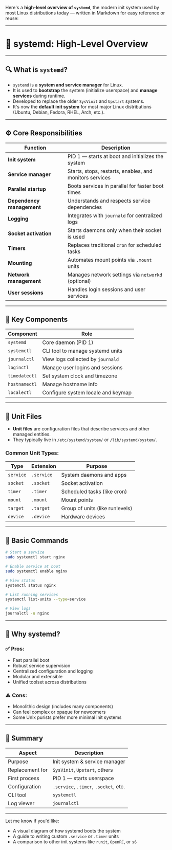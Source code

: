 Here's a **high-level overview of `systemd`**, the modern init system used by most Linux distributions today — written in Markdown for easy reference or reuse:

---

# 🧭 systemd: High-Level Overview

---

## 🔍 What is `systemd`?

* `systemd` is a **system and service manager** for Linux.
* It is used to **bootstrap** the system (initialize userspace) and **manage services** during runtime.
* Developed to replace the older `SysVinit` and `Upstart` systems.
* It's now the **default init system** for most major Linux distributions (Ubuntu, Debian, Fedora, RHEL, Arch, etc.).

---

## ⚙️ Core Responsibilities

| Function                  | Description                                             |
| ------------------------- | ------------------------------------------------------- |
| **Init system**           | PID 1 — starts at boot and initializes the system       |
| **Service manager**       | Starts, stops, restarts, enables, and monitors services |
| **Parallel startup**      | Boots services in parallel for faster boot times        |
| **Dependency management** | Understands and respects service dependencies           |
| **Logging**               | Integrates with `journald` for centralized logs         |
| **Socket activation**     | Starts daemons only when their socket is used           |
| **Timers**                | Replaces traditional `cron` for scheduled tasks         |
| **Mounting**              | Automates mount points via `.mount` units               |
| **Network management**    | Manages network settings via `networkd` (optional)      |
| **User sessions**         | Handles login sessions and user services                |

---

## 🧱 Key Components

| Component     | Role                               |
| ------------- | ---------------------------------- |
| `systemd`     | Core daemon (PID 1)                |
| `systemctl`   | CLI tool to manage systemd units   |
| `journalctl`  | View logs collected by `journald`  |
| `loginctl`    | Manage user logins and sessions    |
| `timedatectl` | Set system clock and timezone      |
| `hostnamectl` | Manage hostname info               |
| `localectl`   | Configure system locale and keymap |

---

## 🧩 Unit Files

* **Unit files** are configuration files that describe services and other managed entities.
* They typically live in `/etc/systemd/system/` or `/lib/systemd/system/`.

### Common Unit Types:

| Type      | Extension  | Purpose                         |
| --------- | ---------- | ------------------------------- |
| `service` | `.service` | System daemons and apps         |
| `socket`  | `.socket`  | Socket activation               |
| `timer`   | `.timer`   | Scheduled tasks (like cron)     |
| `mount`   | `.mount`   | Mount points                    |
| `target`  | `.target`  | Group of units (like runlevels) |
| `device`  | `.device`  | Hardware devices                |

---

## 🧪 Basic Commands

```bash
# Start a service
sudo systemctl start nginx

# Enable service at boot
sudo systemctl enable nginx

# View status
systemctl status nginx

# List running services
systemctl list-units --type=service

# View logs
journalctl -u nginx
```

---

## 🧠 Why systemd?

### ✅ Pros:

* Fast parallel boot
* Robust service supervision
* Centralized configuration and logging
* Modular and extensible
* Unified toolset across distributions

### ⚠️ Cons:

* Monolithic design (includes many components)
* Can feel complex or opaque for newcomers
* Some Unix purists prefer more minimal init systems

---

## 🧵 Summary

| Aspect          | Description                           |
| --------------- | ------------------------------------- |
| Purpose         | Init system & service manager         |
| Replacement for | `SysVinit`, `Upstart`, others         |
| First process   | PID 1 — starts userspace              |
| Configuration   | `.service`, `.timer`, `.socket`, etc. |
| CLI tool        | `systemctl`                           |
| Log viewer      | `journalctl`                          |

---

Let me know if you'd like:

* A visual diagram of how systemd boots the system
* A guide to writing custom `.service` or `.timer` units
* A comparison to other init systems like `runit`, `OpenRC`, or `s6`
